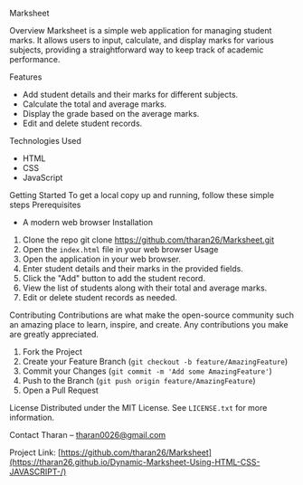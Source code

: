 Marksheet

Overview
Marksheet is a simple web application for managing student marks. It allows users to input, calculate, and display marks for various subjects, providing a straightforward way to keep track of academic performance.

Features
- Add student details and their marks for different subjects.
- Calculate the total and average marks.
- Display the grade based on the average marks.
- Edit and delete student records.

Technologies Used
- HTML
- CSS
- JavaScript

Getting Started
To get a local copy up and running, follow these simple steps
 Prerequisites
- A modern web browser
Installation
1. Clone the repo
   git clone https://github.com/tharan26/Marksheet.git
2. Open the `index.html` file in your web browser
Usage
1. Open the application in your web browser.
2. Enter student details and their marks in the provided fields.
3. Click the "Add" button to add the student record.
4. View the list of students along with their total and average marks.
5. Edit or delete student records as needed.

Contributing
Contributions are what make the open-source community such an amazing place to learn, inspire, and create. Any contributions you make are greatly appreciated.
1. Fork the Project
2. Create your Feature Branch (`git checkout -b feature/AmazingFeature`)
3. Commit your Changes (`git commit -m 'Add some AmazingFeature'`)
4. Push to the Branch (`git push origin feature/AmazingFeature`)
5. Open a Pull Request

License
Distributed under the MIT License. See `LICENSE.txt` for more information.

Contact
Tharan – tharan0026@gmail.com

Project Link: [https://github.com/tharan26/Marksheet](https://tharan26.github.io/Dynamic-Marksheet-Using-HTML-CSS-JAVASCRIPT-/)
